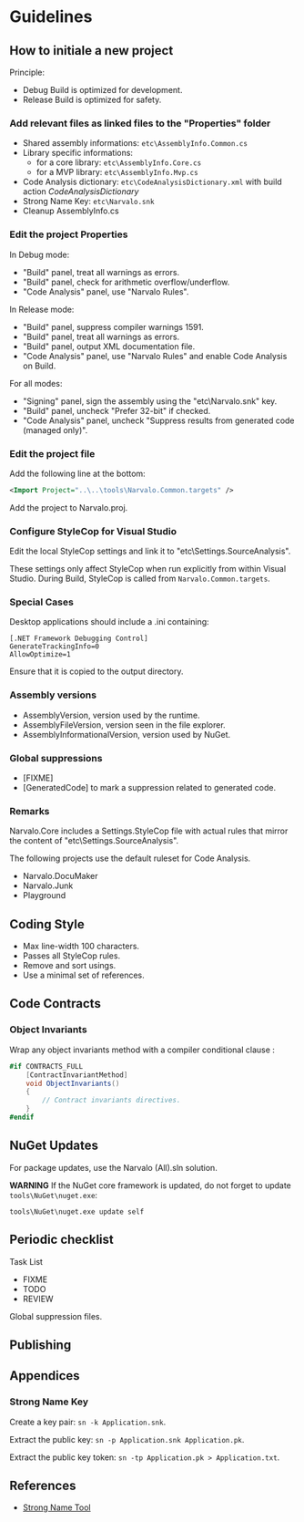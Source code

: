 Guidelines
==========

How to initiale a new project
-----------------------------

Principle:
- Debug Build is optimized for development.
- Release Build is optimized for safety.

### Add relevant files as linked files to the "Properties" folder

- Shared assembly informations: `etc\AssemblyInfo.Common.cs`
- Library specific informations:
  * for a core library: `etc\AssemblyInfo.Core.cs`
  * for a MVP library: `etc\AssemblyInfo.Mvp.cs`
- Code Analysis dictionary: `etc\CodeAnalysisDictionary.xml`
  with build action _CodeAnalysisDictionary_
- Strong Name Key: `etc\Narvalo.snk`
- Cleanup AssemblyInfo.cs

### Edit the project Properties

In Debug mode:
- "Build" panel, treat all warnings as errors.
- "Build" panel, check for arithmetic overflow/underflow.
- "Code Analysis" panel, use "Narvalo Rules".

In Release mode:
- "Build" panel, suppress compiler warnings 1591.
- "Build" panel, treat all warnings as errors.
- "Build" panel, output XML documentation file.
- "Code Analysis" panel, use "Narvalo Rules" and enable Code Analysis
  on Build.

For all modes:
- "Signing" panel, sign the assembly using the "etc\Narvalo.snk" key.
- "Build" panel, uncheck "Prefer 32-bit" if checked.
- "Code Analysis" panel, uncheck "Suppress results from generated code (managed only)".

### Edit the project file

Add the following line at the bottom:
```xml
<Import Project="..\..\tools\Narvalo.Common.targets" />
```

Add the project to Narvalo.proj.

### Configure StyleCop for Visual Studio

Edit the local StyleCop settings and link it to "etc\Settings.SourceAnalysis".

These settings only affect StyleCop when run explicitly from within Visual Studio.
During Build, StyleCop is called from `Narvalo.Common.targets`.

### Special Cases

Desktop applications should include a .ini containing:
```
[.NET Framework Debugging Control]
GenerateTrackingInfo=0
AllowOptimize=1
```
Ensure that it is copied to the output directory.

### Assembly versions

- AssemblyVersion, version used by the runtime.
- AssemblyFileVersion, version seen in the file explorer.
- AssemblyInformationalVersion, version used by NuGet.

### Global suppressions

- [FIXME]
- [GeneratedCode] to mark a suppression related to generated code.

### Remarks

Narvalo.Core includes a Settings.StyleCop file with actual rules that mirror
the content of "etc\Settings.SourceAnalysis".

The following projects use the default ruleset for Code Analysis.
- Narvalo.DocuMaker
- Narvalo.Junk
- Playground


Coding Style
------------

- Max line-width 100 characters.
- Passes all StyleCop rules.
- Remove and sort usings.
- Use a minimal set of references.


Code Contracts
--------------

### Object Invariants

Wrap any object invariants method with a compiler conditional clause :
```csharp
#if CONTRACTS_FULL
    [ContractInvariantMethod]
    void ObjectInvariants()
    {
        // Contract invariants directives.
    }
#endif
```

NuGet Updates
-------------

For package updates, use the Narvalo (All).sln solution.

**WARNING** If the NuGet core framework is updated, do not forget to update
`tools\NuGet\nuget.exe`:
```
tools\NuGet\nuget.exe update self
```

Periodic checklist
------------------

Task List
- FIXME
- TODO
- REVIEW

Global suppression files.

Publishing
----------


Appendices
----------

### Strong Name Key

Create a key pair: `sn -k Application.snk`.

Extract the public key: `sn -p Application.snk Application.pk`.

Extract the public key token: `sn -tp Application.pk > Application.txt`.


References
----------

+ [Strong Name Tool](http://msdn.microsoft.com/en-us/library/k5b5tt23.aspx)
